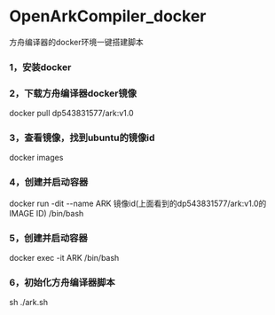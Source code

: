 # OpenArkCompiler_docker
方舟编译器的docker环境一键搭建脚本

### 1，安装docker

### 2，下载方舟编译器docker镜像
docker pull dp543831577/ark:v1.0

### 3，查看镜像，找到ubuntu的镜像id
docker images

### 4，创建并启动容器
docker run -dit --name ARK 镜像id(上面看到的dp543831577/ark:v1.0的IMAGE ID) /bin/bash

### 5，创建并启动容器
docker exec -it ARK /bin/bash

### 6，初始化方舟编译器脚本
sh ./ark.sh
